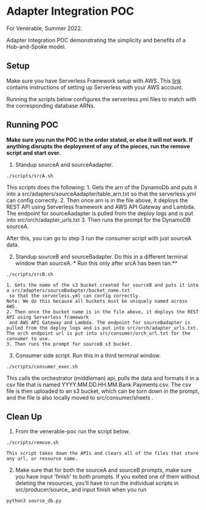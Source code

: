 # Adapter Integration POC
For Venerable, Summer 2022.

Adapter Integration POC demonstrating the simplicity and benefits of a Hub-and-Spoke model.

## Setup
Make sure you have Serverless Framework setup with AWS.
This [link](https://www.serverless.com/framework/docs/getting-started) contains instructions of setting up
Serverless with your AWS account.

Running the scripts below configures the serverless.yml files to match with the corresponding database ARNs.

## Running POC
**Make sure you run the POC in the order stated, or else it will not work. If anything disrupts
   the deployment of any of the pieces, run the remove script and start over.**

1. Standup sourceA and sourceAadapter. 
```
./scripts/srcA.sh
```
This scripts does the following:
    1. Gets the arn of the DynamoDb and puts it into a src/adapters/sourceAadapter/table_arn.txt so that the serverless.yml can config correctly.
    2.  Then once arn is in the file above, it deploys the REST API using Serverless framework and AWS API Gateway and Lambda. The endpoint for sourceAadapter is pulled from the deploy logs and is put into src/orch/adapter_urls.txt 
    3.  Then runs the prompt for the DynamoDB sourceA. 

After this, you can go to step 3 run the consumer script with just sourceA data.

2. Standup sourceB and sourceBadapter. Do this in a different terminal window than sourceA. * Run this only after srcA has been ran.**
```
./scripts/srcB.sh
```
    1. Gets the name of the s3 bucket created for sourceB and puts it into a src/adapters/sourceBadapter/bucket_name.txt
     so that the serverless.yml can config correctly.
    Note: We do this because all buckets must be uniquely named across AWS.
    2. Then once the bucket name is in the file above, it deploys the REST API using Serverless framework
     and AWS API Gateway and Lambda. The endpoint for sourceBadapter is pulled from the deploy logs and is put into src/orch/adapter_urls.txt. The orch endpoint url is put into src/consumer/orch_url.txt for the convumer to use.
    3. Then runs the prompt for sourceB s3 bucket. 

3. Consumer side script. Run this in a third terminal window.
```
./scripts/consumer_exec.sh
```
This calls the orchestrator (middleman) api, pulls the data and formats it in a csv file
that is named YYYY.MM.DD.HH.MM.Bank.Payments.csv. The csv file is then uploaded to an s3 bucket, which can be torn
down in the prompt, and the file is also locally moved to src/consumer/sheets .


## Clean Up

1. From the venerable-poc run the script below.
```
./scripts/remove.sh

This script takes down the APIs and clears all of the files that store any url, or resource name.

```
2. Make sure that for both the sourceA and sourceB prompts, make sure you have input 'finish' to both prompts. If you exited one of them without
deleting the resources, you'll have to run the individual scripts in src/producer/source_ and input finish when you run
```
python3 source_db.py
```
